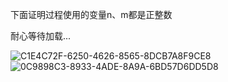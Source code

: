 
下面证明过程使用的变量n、m都是正整数

耐心等待加载...

![C1E4C72F-6250-4626-8565-8DCB7A8F9CE8](https://user-images.githubusercontent.com/121736407/215282510-329bf308-742a-4126-a96b-6f228988ec07.jpeg)
![0C9898C3-8933-4ADE-8A9A-6BD57D6DD5D8](https://user-images.githubusercontent.com/121736407/215282518-ada7a06e-8994-485a-936d-ca2341245f2e.jpeg)

